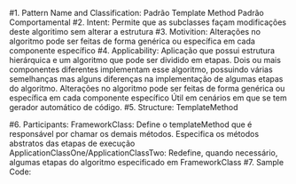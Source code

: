 #1. Pattern Name and Classification:
    Padrão Template Method
    Padrão Comportamental
#2. Intent:
    Permite que as subclasses façam modificações deste algoritimo sem alterar a estrutura
#3. Motivition:
    Alterações no algoritmo pode ser feitas de forma genérica ou específica em cada componente específico
#4. Applicability:
  Aplicação que possui estrutura hierárquica e um algoritmo que pode ser dividido em etapas.
  Dois ou mais componentes diferentes implementam esse algoritmo, possuindo várias semelhanças mas alguns diferenças na implementação de algumas etapas do algoritmo.
  Alterações no algoritmo pode ser feitas de forma genérica ou específica em cada componente específico
  Útil em cenários em que se tem gerador automático de código.
#5. Structure:
  TemplateMethod

#6. Participants:
  FrameworkClass:
  Define o templateMethod que é responsável por chamar os demais métodos.
  Especifica os métodos abstratos das etapas de execução
  ApplicationClassOne/ApplicationClassTwo:
  Redefine, quando necessário, algumas etapas do algoritmo especificado em FrameworkClass
#7. Sample Code:
